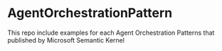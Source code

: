 # AgentOrchestrationPattern
This repo include examples for each Agent Orchestration Patterns that published by Microsoft Semantic Kernel
